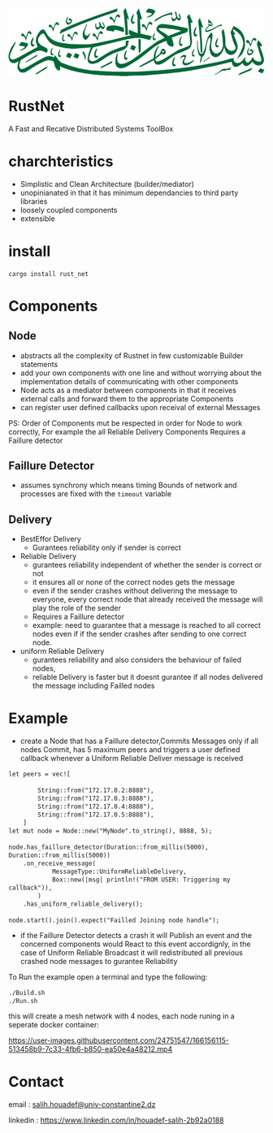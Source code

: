 <p align="center">
<img src="./Bissmillah.svg" class="center"></p>
</p>

# RustNet

A Fast and Recative Distributed Systems ToolBox

# charchteristics

- Simplistic and Clean Architecture (builder/mediator)
- unopinianated in that it has minimum dependancies to third party libraries
- loosely coupled components
- extensible

# install

```
cargo install rust_net
```

# Components

## Node

- abstracts all the complexity of Rustnet in few customizable Builder statements
- add your own components with one line and without worrying about the implementation details of communicating with other components
- Node acts as a mediator between components in that it receives external calls and forward them to the appropriate Components
- can register user defined callbacks upon receival of external Messages

PS: Order of Components mut be respected in order for Node to work correctly, For example the all Reliable Delivery Components Requires a Faillure detector

## Faillure Detector

- assumes synchrony which means timing Bounds of network and processes are fixed with the `timeout` variable

## Delivery

- BestEffor Delivery
  - Gurantees reliability only if sender is correct
- Reliable Delivery
  - gurantees reliability independent of whether the sender is correct or not
  - it ensures all or none of the correct nodes gets the message
  - even if the sender crashes without delivering the message to everyone, every correct node that already received the message will play the role of the sender
  - Requires a Faillure detector
  - example: need to guarantee that a message is reached to all correct nodes even if if the sender crashes after sending to one correct node.
- uniform Reliable Delivery
  - gurantees reliability and also considers the behaviour of failed nodes,
  - reliable Delivery is faster but it doesnt gurantee if all nodes delivered the message including Failled nodes

# Example

- create a Node that has a Faillure detector,Commits Messages only if all nodes Commit, has 5 maximum peers and triggers a user defined callback whenever a Uniform Reliable Deliver message is received

```
let peers = vec![

        String::from("172.17.0.2:8888"),
        String::from("172.17.0.3:8888"),
        String::from("172.17.0.4:8888"),
        String::from("172.17.0.5:8888"),
    ]
let mut node = Node::new("MyNode".to_string(), 8888, 5);

node.has_faillure_detector(Duration::from_millis(5000), Duration::from_millis(5000))
    .on_receive_message(
            MessageType::UniformReliableDelivery,
            Box::new(|msg| println!("FROM USER: Triggering my callback")),
        )
    .has_uniform_reliable_delivery();

node.start().join().expect("Failled Joining node handle");
```

- if the Faillure Detector detects a crash it will Publish an event and the concerned components would React to this event accordignly, in the case of Uniform Reliable Broadcast it will redistributed all previous crashed node messages to gurantee Reliability

To Run the example open a terminal and type the following:

```
./Build.sh
./Run.sh
```

this will create a mesh network with 4 nodes, each node runing in a seperate docker container:


https://user-images.githubusercontent.com/24751547/166156115-513458b9-7c33-4fb6-b850-ea50e4a48212.mp4

# Contact
email : salih.houadef@univ-constantine2.dz

linkedin : https://www.linkedin.com/in/houadef-salih-2b92a0188

